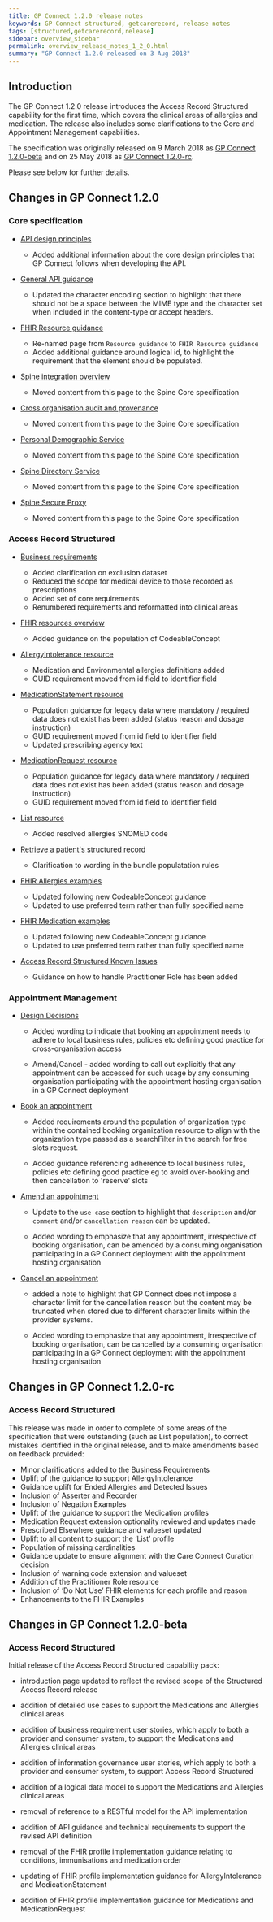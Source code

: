 ```yaml
---
title: GP Connect 1.2.0 release notes
keywords: GP Connect structured, getcarerecord, release notes
tags: [structured,getcarerecord,release]
sidebar: overview_sidebar
permalink: overview_release_notes_1_2_0.html
summary: "GP Connect 1.2.0 released on 3 Aug 2018"
---
```


## Introduction ##

The GP Connect 1.2.0 release introduces the Access Record Structured capability for the first time, which covers the clinical areas of allergies and medication.  The release also includes some clarifications to the Core and Appointment Management capabilities.

The specification was originally released on 9 March 2018 as [GP Connect 1.2.0-beta](overview_release_notes_1_2_0.html#changes-in-gp-connect-120-beta) and on 25 May 2018 as [GP Connect 1.2.0-rc](overview_release_notes_1_2_0.html#changes-in-gp-connect-120-rc).

Please see below for further details.

## Changes in GP Connect 1.2.0 ##

### Core specification

- [API design principles](designprinciples_open_api_principles.html)
  - Added additional information about the core design principles that GP Connect follows when developing the API.

- [General API guidance](development_general_api_guidance.html)
  - Updated the character encoding section to highlight that there should not be a space between the MIME type and the character set when included in the content-type or accept headers.

- [FHIR Resource guidance](development_fhir_resource_guidance.html)
  - Re-named page from `Resource guidance` to `FHIR Resource guidance`
  - Added additional guidance around logical id, to highlight the requirement that the element should be populated.

- [Spine integration overview](integration_overview.html)
  - Moved content from this page to the Spine Core specification

- [Cross organisation audit and provenance](integration_cross_organisation_audit_and_provenance.html)
  - Moved content from this page to the Spine Core specification

- [Personal Demographic Service](integration_personal_demographic_service.html)
  - Moved content from this page to the Spine Core specification

- [Spine Directory Service](integration_spine_directory_service.html)
  - Moved content from this page to the Spine Core specification

- [Spine Secure Proxy](integration_spine_secure_proxy.html)
  - Moved content from this page to the Spine Core specification

### Access Record Structured

- [Business requirements](accessrecord_structured_requirements.html)
  - Added clarification on exclusion dataset
  - Reduced the scope for medical device to those recorded as prescriptions
  - Added set of core requirements
  - Renumbered requirements and reformatted into clinical areas

- [FHIR resources overview](accessrecord_structured_development_resources_overview.html)
  - Added guidance on the population of CodeableConcept

- [AllergyIntolerance resource](accessrecord_structured_development_allergyintolerance.html)
  - Medication and Environmental allergies definitions added
  - GUID requirement moved from id field to identifier field

- [MedicationStatement resource](accessrecord_structured_development_medicationstatement.html)
  - Population guidance for legacy data where mandatory / required data does not exist has been added (status reason and dosage instruction)
  - GUID requirement moved from id field to identifier field
  - Updated prescribing agency text

- [MedicationRequest resource](accessrecord_structured_development_medicationrequest.html)
  - Population guidance for legacy data where mandatory / required data does not exist has been added (status reason and dosage instruction)
  - GUID requirement moved from id field to identifier field

- [List resource](accessrecord_structured_development_list.html)
  - Added resolved allergies SNOMED code

- [Retrieve a patient's structured record](accessrecord_structured_development_retrieve_patient_record.html)
  - Clarification to wording in the bundle populatation rules

- [FHIR Allergies examples](accessrecord_structured_development_fhir_examples_allergies.html)
  - Updated following new CodeableConcept guidance
  - Updated to use preferred term rather than fully specified name

- [FHIR Medication examples](accessrecord_structured_development_fhir_examples_medication.html)
  - Updated following new CodeableConcept guidance
  - Updated to use preferred term rather than fully specified name

- [Access Record Structured Known Issues](accessrecord_structured_known_issues.html)
  - Guidance on how to handle Practitioner Role has been added

### Appointment Management

- [Design Decisions](appointments_design.html)
  - Added wording to indicate that booking an appointment needs to adhere to local business rules, policies etc defining good practice for cross-organisation access
  
  - Amend/Cancel - added wording to call out explicitly that any appointment can be accessed for such usage by any consuming organisation participating with the appointment hosting organisation in a GP Connect deployment

- [Book an appointment](appointments_use_case_book_an_appointment.html)
  - Added requirements around the population of organization type within the contained booking organization resource to align with the organization type passed as a searchFilter in the search for free slots request.
  
  - Added guidance referencing adherence to local business rules, policies etc defining good practice eg to avoid over-booking and then cancellation to 'reserve' slots

- [Amend an appointment](appointments_use_case_amend_an_appointment.html)
  - Update to the `use case` section to highlight that `description` and/or `comment` and/or `cancellation reason` can be updated.
  
  - Added wording to emphasize that any appointment, irrespective of booking organisation, can be amended by a consuming organisation participating in a GP Connect deployment with the appointment hosting organisation

- [Cancel an appointment](appointments_use_case_cancel_an_appointment.html)
  - added a note to highlight that GP Connect does not impose a character limit for the cancellation reason but the content may be truncated when stored due to different character limits within the provider systems.
  
  - Added wording to emphasize that any appointment, irrespective of booking organisation, can be cancelled by a consuming organisation participating in a GP Connect deployment with the appointment hosting organisation

  
## Changes in GP Connect 1.2.0-rc ##

### Access Record Structured

This release was made in order to complete of some areas of the specification that were outstanding (such as List population), to correct mistakes identified in the original release, and to make amendments based on feedback provided:

 - Minor clarifications added to the Business Requirements
 - Uplift of the guidance to support AllergyIntolerance
 - Guidance uplift for Ended Allergies and Detected Issues
 - Inclusion of Asserter and Recorder
 - Inclusion of Negation Examples
 - Uplift of the guidance to support the Medication profiles
 - Medication Request extension optionality reviewed and updates made
 - Prescribed Elsewhere guidance and valueset updated
 - Uplift to all content to support the ‘List’ profile
 - Population of missing cardinalities
 - Guidance update to ensure alignment with the Care Connect Curation decision
 - Inclusion of warning code extension and valueset
 - Addition of the Practitioner Role resource
 - Inclusion of ‘Do Not Use’ FHIR elements for each profile and reason
 - Enhancements to the FHIR Examples

## Changes in GP Connect 1.2.0-beta ##

### Access Record Structured

Initial release of the Access Record Structured capability pack:

 - introduction page updated to reflect the revised scope of the Structured Access Record release

 - addition of detailed use cases to support the Medications and Allergies clinical areas 

 - addition of business requirement user stories, which apply to both a provider and consumer system, to support the Medications and Allergies clinical areas

 - addition of information governance user stories, which apply to both a provider and consumer system, to support Access Record Structured

 - addition of a logical data model to support the Medications and Allergies clinical areas

 - removal of reference to a RESTful model for the API implementation

 - addition of API guidance and technical requirements to support the revised API definition

 - removal of the FHIR profile implementation guidance relating to conditions, immunisations and medication order

 - updating of FHIR profile implementation guidance for AllergyIntolerance and MedicationStatement

 - addition of FHIR profile implementation guidance for Medications and MedicationRequest
  
